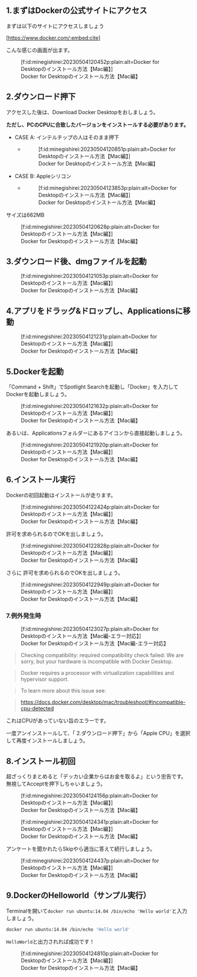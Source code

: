 



## 1.まずはDockerの公式サイトにアクセス

まずは以下のサイトにアクセスしましょう

[https://www.docker.com/:embed:cite]

こんな感じの画面が出ます。

<figure class="figure-image figure-image-fotolife" title="Docker for Desktopのインストール方法【Mac編】">[f:id:minegishirei:20230504120452p:plain:alt=Docker for Desktopのインストール方法【Mac編】]<figcaption>Docker for Desktopのインストール方法【Mac編】</figcaption></figure>


## 2.ダウンロード押下

アクセスした後は、Download Docker Desktopをおしましょう。

**ただし、PCのCPUに合致したバージョンをインストールする必要があります。**

- CASE A: インテルチップの人はそのまま押下
    - <figure class="figure-image figure-image-fotolife" title="Docker for Desktopのインストール方法【Mac編】">[f:id:minegishirei:20230504120851p:plain:alt=Docker for Desktopのインストール方法【Mac編】]<figcaption>Docker for Desktopのインストール方法【Mac編】</figcaption></figure>

- CASE B: Appleシリコン
    - <figure class="figure-image figure-image-fotolife" title="Docker for Desktopのインストール方法【Mac編】">[f:id:minegishirei:20230504123853p:plain:alt=Docker for Desktopのインストール方法【Mac編】]<figcaption>Docker for Desktopのインストール方法【Mac編】</figcaption></figure>


サイズは662MB

<figure class="figure-image figure-image-fotolife" title="Docker for Desktopのインストール方法【Mac編】">[f:id:minegishirei:20230504120628p:plain:alt=Docker for Desktopのインストール方法【Mac編】]<figcaption>Docker for Desktopのインストール方法【Mac編】</figcaption></figure>


## 3.ダウンロード後、dmgファイルを起動

<figure class="figure-image figure-image-fotolife" title="Docker for Desktopのインストール方法【Mac編】">[f:id:minegishirei:20230504121053p:plain:alt=Docker for Desktopのインストール方法【Mac編】]<figcaption>Docker for Desktopのインストール方法【Mac編】</figcaption></figure>

## 4.アプリをドラッグ&ドロップし、Applicationsに移動

<figure class="figure-image figure-image-fotolife" title="Docker for Desktopのインストール方法【Mac編】">[f:id:minegishirei:20230504121231p:plain:alt=Docker for Desktopのインストール方法【Mac編】]<figcaption>Docker for Desktopのインストール方法【Mac編】</figcaption></figure>




## 5.Dockerを起動

「Command + Shift」でSpotlight Searchを起動し「Docker」を入力してDockerを起動しましょう。

<figure class="figure-image figure-image-fotolife" title="Docker for Desktopのインストール方法【Mac編】">[f:id:minegishirei:20230504121632p:plain:alt=Docker for Desktopのインストール方法【Mac編】]<figcaption>Docker for Desktopのインストール方法【Mac編】</figcaption></figure>

あるいは、Applicationsフォルダーにあるアイコンから直接起動しましょう。


<figure class="figure-image figure-image-fotolife" title="Docker for Desktopのインストール方法【Mac編】">[f:id:minegishirei:20230504121920p:plain:alt=Docker for Desktopのインストール方法【Mac編】]<figcaption>Docker for Desktopのインストール方法【Mac編】</figcaption></figure>


## 6.インストール実行

Dockerの初回起動はインストールが走ります。


<figure class="figure-image figure-image-fotolife" title="Docker for Desktopのインストール方法【Mac編】">[f:id:minegishirei:20230504122424p:plain:alt=Docker for Desktopのインストール方法【Mac編】]<figcaption>Docker for Desktopのインストール方法【Mac編】</figcaption></figure>

許可を求められるのでOKを出しましょう。

<figure class="figure-image figure-image-fotolife" title="Docker for Desktopのインストール方法【Mac編】">[f:id:minegishirei:20230504122828p:plain:alt=Docker for Desktopのインストール方法【Mac編】]<figcaption>Docker for Desktopのインストール方法【Mac編】</figcaption></figure>


さらに
許可を求められるのでOKを出しましょう。


<figure class="figure-image figure-image-fotolife" title="Docker for Desktopのインストール方法【Mac編】">[f:id:minegishirei:20230504122949p:plain:alt=Docker for Desktopのインストール方法【Mac編】]<figcaption>Docker for Desktopのインストール方法【Mac編】</figcaption></figure>



### 7.例外発生時


<figure class="figure-image figure-image-fotolife" title="Docker for Desktopのインストール方法【Mac編-エラー対応】">[f:id:minegishirei:20230504123027p:plain:alt=Docker for Desktopのインストール方法【Mac編-エラー対応】]<figcaption>Docker for Desktopのインストール方法【Mac編-エラー対応】</figcaption></figure>


> Checking compatibility: required compatibility check failed: We are sorry, but your hardware is incompatible with Docker Desktop.

> Docker requires a processor with virtualization capabilities and hypervisor support.

> To learn more about this issue see:

> https://docs.docker.com/desktop/mac/troubleshoot/#incompatible-cpu-detected

これはCPUがあっていない旨のエラーです。

一度アンインストールして、「 2.ダウンロード押下」から「Apple CPU」を選択して再度インストールしましょう。



## 8.インストール初回

超ざっくりまとめると「デッカい企業からはお金を取るよ」という忠告です。
無視してAcceptを押下しちゃいましょう。

<figure class="figure-image figure-image-fotolife" title="Docker for Desktopのインストール方法【Mac編】">[f:id:minegishirei:20230504124156p:plain:alt=Docker for Desktopのインストール方法【Mac編】]<figcaption>Docker for Desktopのインストール方法【Mac編】</figcaption></figure>




<figure class="figure-image figure-image-fotolife" title="Docker for Desktopのインストール方法【Mac編】">[f:id:minegishirei:20230504124341p:plain:alt=Docker for Desktopのインストール方法【Mac編】]<figcaption>Docker for Desktopのインストール方法【Mac編】</figcaption></figure>

アンケートを聞かれたらSkipやら適当に答えて続行しましょう。

<figure class="figure-image figure-image-fotolife" title="Docker for Desktopのインストール方法【Mac編】">[f:id:minegishirei:20230504124437p:plain:alt=Docker for Desktopのインストール方法【Mac編】]<figcaption>Docker for Desktopのインストール方法【Mac編】</figcaption></figure>



## 9.DockerのHelloworld（サンプル実行）

Terminalを開いて`docker run ubuntu:14.04 /bin/echo 'Hello world'`と入力しましょう。


```sh
docker run ubuntu:14.04 /bin/echo 'Hello world'
```

`HelloWorld`と出力されれば成功です！


<figure class="figure-image figure-image-fotolife" title="Docker for Desktopのインストール方法【Mac編】">[f:id:minegishirei:20230504124810p:plain:alt=Docker for Desktopのインストール方法【Mac編】]<figcaption>Docker for Desktopのインストール方法【Mac編】</figcaption></figure>




















